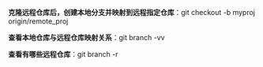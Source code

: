 **克隆远程仓库后，创建本地分支并映射到远程指定仓库**：git checkout -b myproj origin/remote_proj

**查看本地仓库与远程仓库映射关系**：git branch -vv

**查看有哪些远程仓库**：git branch -r

